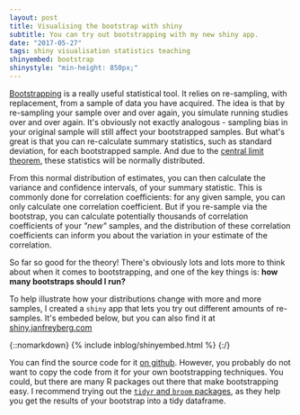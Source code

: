 ```yaml
---
layout: post
title: Visualising the bootstrap with shiny
subtitle: You can try out bootstrapping with my new shiny app.
date: "2017-05-27"
tags: shiny visualisation statistics teaching
shinyembed: bootstrap
shinystyle: "min-height: 850px;"
---
```


[Bootstrapping](https://en.wikipedia.org/wiki/Bootstrapping) is a really useful statistical tool. It relies on re-sampling, with replacement, from a sample of data you have acquired. The idea is that by re-sampling your sample over and over again, you simulate running studies over and over again. It's obviously not exactly analogous - sampling bias in your original sample will still affect your bootstrapped samples. But what's great is that you can re-calculate summary statistics, such as standard deviation, for each bootstrapped sample. And due to the [central limit theorem](https://en.wikipedia.org/wiki/Central_limit_theorem), these statistics will be normally distributed.

From this normal distribution of estimates, you can then calculate the variance and confidence intervals, of your summary statistic. This is commonly done for correlation coefficients: for any given sample, you can only calculate one correlation coefficient. But if you re-sample via the bootstrap, you can calculate potentially thousands of correlation coefficients of your _"new"_ samples, and the distribution of these correlation coefficients can inform you about the variation in your estimate of the correlation.

So far so good for the theory! There's obviously lots and lots more to think about when it comes to bootstrapping, and one of the key things is: __how many bootstraps should I run?__

To help illustrate how your distributions change with more and more samples, I created a `shiny` app that lets you try out different amounts of re-samples. It's embeded below, but you can also find it at [shiny.janfreyberg.com](http://shiny.janfreyberg.com)

{::nomarkdown}
{% include inblog/shinyembed.html %}
{:/}

You can find the source code for it [on github](http://github.com/janfreyberg/shiny-bootstrap). However, you probably do not want to copy the code from it for your own bootstrapping techniques. You could, but there are many R packages out there that make bootstrapping easy. I recommend trying out the [`tidyr` and `broom` packages](https://cran.r-project.org/web/packages/broom/vignettes/bootstrapping.html), as they help you get the results of your bootstrap into a tidy dataframe.

